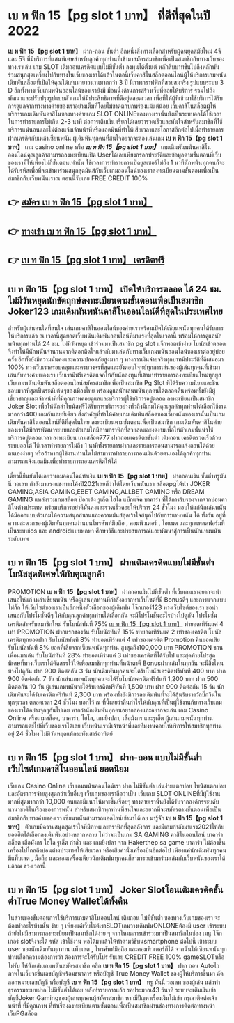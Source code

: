 # เบ ท ฟิก 15【pg slot 1 บาท】  ที่ดีที่สุดในปี 2022

**เบ ท ฟิก 15【pg slot 1 บาท】** ฝาก-ถอน ขั้นต่ำ  อีกหนึ่งสิ่งทางเลือกสำหรับผู้คนยุคสมัยใหม่ 4จี และ 5จี ที่มีบริการที่แสนพิเศษสำหรับลูกค้าทุกท่านที่เข้ามาสมัครสมาชิกเพื่อเป็นสมาชิกกับทางเว็บของทางเราเล่น เกม SLOT  เติมถอนเครดิตแบบไม่มีขั้นต่ำ ลงทุนได้ตั้งแต่ หลักสิบบาทขึ้นไปถึงหลักพัน ร่วมสนุกสุดเหวี่ยงไปกับทางในเว็บของเราได้แล้วในตอนี้เว็บคาสิโนสล็อตออนไลน์ผู้ให้บริการเกมพนันเดิมพันสล็อตที่เปิดให้คุณได้เล่นมายาวนานมากกว่า 3 ปี มีภาพกราฟฟิกที่สวยสมจริง รูปแบบระบบ 3 D
อีกทั้งทางเว็บเกมพนันออนไลน์ของเรายังมี มือหนึ่งด้านการสร้างเว็บที่คอยให้บริการ  รวมไปถึงพัฒนาและปรับปรุงรูปแบบตัวเกมให้มีประสิทธิภาพที่ดีอยู่ตลอดเวลา เพื่อที่ให้ผู้ที่เข้ามาใช้บริการได้รับการดูแลจากทางทางค่ายของเราอย่างเต็มที่โดยไม่ขาดตกบกพร่องแม้แต่น้อย เว็บคาสิโนสล็อตผู้ให้บริการเกมเดิมพันคาสิโนของทางค่ายเกม SLOT ONLINEของทางเรานั้นยังเป็นระบบออโต้ใช้เวลาในการทำรายการไม่เกิน 2-3 นาที ต่อการเติมเงิน เรียกได้เลยว่ารวดเร็วและทันใจสำหรับสมาชิกที่ใช้บริการแน่นอนและไม่ต้องแจ้งเจ้าหน้าที่หรือแอดมินที่ทำให้เสียเวลาและโอกาสอีกต่อไปเมื่อทำรายการฝากเครดิตกับเหล่าเซียนพนัน
ผู้เดิมพันทุกคนที่สนใจอยากจะลองเล่นเกม **เบ ท ฟิก 15【pg slot 1 บาท】** เกม casino online หรือ ***เบ ท ฟิก 15【pg slot 1 บาท】*** เกมเดิมพันพนันคาสิโนออนไลน์คุณลูกค้าสามารถลงทะเบียนเปิด Userได้เลยเพียงกรอกประวัติและข้อมูลตามขั้นตอนที่เว็บของเรามีให้เพียงไม่กี่ขั้นตอนเท่านั้น ใช้เวลาการทำรายการเปิดยูสเซอร์ไม่ถึง 1 นาทีนักพนันทุกคนก็จะได้รับรหัสเพื่อที่จะเข้ามาร่วมสนุกสุดมันส์กับเว็บเกมออนไลน์ของเราลงทะเบียนตามขั้นตอนเพื่อเป็นสมาชิกกับเว็บพนันเราณ ตอนนี้รับเลย FREE CREDIT 100%

## 👉 [สมัคร เบ ท ฟิก 15【pg slot 1 บาท】](https://archa888.com/)
## 👉 [ทางเข้า เบ ท ฟิก 15【pg slot 1 บาท】](https://archa888.com/)
## 👉 [เบ ท ฟิก 15【pg slot 1 บาท】 เครดิตฟรี](https://archa888.com/)

## เบ ท ฟิก 15【pg slot 1 บาท】 เปิดให้บริการตลอด ได้ 24 ชม. ไม่มีวันหยุดนักขัตฤกษ์ลงทะเบียนตามขั้นตอนเพื่อเป็นสมาชิก Joker123 เกมเดิมพันพนันคาสิโนออนไลน์ดีที่สุดในประเทศไทย

สำหรับผู้เล่นคนใดที่สนใจ เล่นเกมคาสิโนออนไลน์ของค่ายเราพร้อมเปิดให้เซียนพนันทุกคนได้รับการให้บริการแล้ว ณ เวลานี้สุดยอดเว็บพนันเดิมพันออนไลน์ที่มาแรงที่สุดในเวลานี้ พร้อมให้การดูแลนักพนันทุกท่านได้ 24 ชม. ไม่มีวันหยุด เข้าร่วมมาเป็นสมาชิก pg slot แจ็กพอตเข้าง่าย โบนัสเข้าตลอด จึงทำให้มีนักพนันจำนวนมากติดอกติดใจแล้วกับมาเล่นกับทางเว็บเกมพนันออนไลน์ของเราต่ออยู่บ่อยครั้ง อีกทั้งยังมีความมั่นคงและความปลอดภัยสูงมาก ๆ ทางการเงินจ่ายจริงทุกบาทมีประวัติที่ดีเสมอมา 100% ทางเว็บเราครอบคลุมและครบวงจรที่สุดและยังตอบโจทย์ทุกการเล่นของผู้เล่นทุกคนที่เข้ามาเล่นกับทางค่ายของเรา
เว็บเรามีฟรีเครดิตแจกให้กับนักลงทุนที่เข้ามาทำรายการลงทะเบียนใหม่ทุกยูส เว็บเกมพนันเดิมพันสล็อตออนไลน์สมัครสมาชิกเพื่อเป็นสมาชิก  Pg Slot ที่ได้รับความนิยมและชื่นชอบมากที่สุดเป็นระดับต้นๆของเมืองไทย พร้อมดูแลนักเล่นพนันทุกคนได้ตลอดคืนพร้อมทั้งยังมีผู้เชี่ยวชาญและเจ้าหน้าที่ที่มีคุณภาพคอยดูแลและบริการผู้ใช้บริการอยู่ตลอด ลงทะเบียนเป็นสมาชิก Joker Slot เพื่อให้นักล่าโบนัสฟรีได้รับการบริการอย่างทั่วถึงมีเกมให้คุณลูกค้าทุกท่านได้เลือกใช้งานมากกว่า400 เกมกันเลยทีเดียว
สิ่งสำคัญที่ทำให้ค่ายเกมเดิมพันสล็อตของเว็บพนันของเรานั้นเป็นเกมเดิมพันคาสิโนออนไลน์ที่ดีที่สุดในไทย ลงทะเบียนตามขั้นตอนเพื่อเป็นสมาชิก  เกมเดิมพันคาสิโนค่ายของเราได้มีการพัฒนาระบบและตัวเกมให้มีภาพกราฟิกที่สวยสดและงดงามเพื่อให้ตัวเกมนั้นน่าใช้บริการอยู่ตลอดเวลา ลงทะเบียน เกมสล็อต777 ฝากถอนเครดิตขขั้นต่ำ เติมถอน เครดิตรวดเร็วด้วยระบบออโต้ ใช้เวลาทำรายการไม่ถึง 1 นาทีทั้งรายการฝากและรายการถอนสามารถแจ้งถอนได้ด้วยตนเองง่ายๆ หรือถ้าหากผู้ใช้งานท่านใดไม่สามารถทำรายการถอนเงินด้วยตนเองได้ลูกค้าทุกท่านสามารถแจ้งแอดมินเพื่อทำรายการถอนเครดิตให้ได้

เดี๋ยวนี้ยืนยันได้เลยว่าเกมออนไลน์ทำเงิน **เบ ท ฟิก 15【pg slot 1 บาท】** ฝากถอนเงิน ขั้นต่ำทรูมันนี่ วอเลท กำลังมาแรงแซงทางโค้งปี2021เลยก็ว่าได้โดยเว็บพนันเรา สล็อตpgได้นำ  JOKER GAMING,ASIA GAMING,EBET GAMING,ALLBET GAMING หรือ DREAM GAMING แหล่งรวมเกมสล็อต ป๊อกเด้ง รูเล็ต ไฮโล แบ็กแจ๊ค บาคาร่า ที่ได้การรับรองจากจากบ่อนคาสิโนต่างประเทศ พร้อมบริการอย่าดีมั่นคงและรวดเร็วคอยให้บริการ 24 ชั่วโมง มอบให้แก่นักเล่นพนัน ได้มีออกแบบตัวเกมให้ความสนุกสนานและความมันส์สุดเร้าใจสนุกไปกับการแทงพนัน ได้ ทั้งวัน อยู่ที่ความสะดวกของผู้เดิมพันทุกคนผ่านบนโทรศัพท์มือถือ , คอมพิวเตอร์ , ไอแพด และทุกแพลตฟอร์มที่เป็นระบบios และ androidแบบพกพา ศึกษาวิธีและประสบการณ์และพัฒนาสู่การเป็นนักแทงพนันระดับเทพ

## เบ ท ฟิก 15【pg slot 1 บาท】 ฝากเติมเครดิตแบบไม่มีขั้นต่ำ โบนัสสุดพิเศษให้กับคุณลูกค้า

 PROMOTION  **เบ ท ฟิก 15【pg slot 1 บาท】** ฝากถอนเงินไม่มีขั้นต่ำ ที่เว็บเกมเราอยากจะนำเสนอให้แก่  เหล่าเซียนพนัน หรือผู้เล่นทุกท่านที่กำลังอยากหาเว็บไซต์ที่มี Bonusดีๆ และการแจกแบบไม่กั๊ก ให้เว็บไซต์ของเราเป็นอีกหนึ่งตัวเลือกของผู้เดิมพัน โจ๊กเกอร์123 ทางเว็บไซต์ของเรา ขอนำเสนอกับโปรโมชั่นดีๆ ให้กับคุณลูกค้าทุกท่านได้เลือกกัน จะมีโปรโมชั่นอะไรบ้างไปดูกัน
โปรโมชั่นเครดิตสำหรับสมาชิกใหม่ รับโบนัสทันที 75% [เบ ท ฟิก 15【pg slot 1 บาท】](https://archa888.com/) ทำยอดเทิร์นแค่ 4 เท่า
 PROMOTION ฝากแรกของวัน รับโบนัสทันที 15% ทำยอดเทิร์นแค่ 2 เท่าของเครดิต
โบนัสเครดิตทุกยอดฝาก รับโบนัสทันที 8% ทำยอดเทิร์นแค่ 4 เท่าของเครดิต
 Promotion คืนยอดเสีย รับโบนัสทันที 8% ยอดที่เสียจากเซียนพนันทุกท่าน สูงสุดถึง100,000 บาท
 PROMOTION ชวนเพื่อนมาเล่น รับโบนัสทันที 28% ทำยอดเทิร์นแค่ 3 เท่าของเครดิตที่ได้รับไป
และสุดท้ายโปรสุดพิเศษที่ทางเว็บเราได้คัดสรรไว้ให้เพื่อสมาชิกทุกท่านที่หน้าตาดี Bonusฝากเล่นในทุกวัน จะมีสิ่งไหนบ้างไปดูกัน
ฝาก 900 ติดต่อกัน 3 วัน นักเดิมพันทุกคนจะได้รับโบนัสเครดิตฟรีทันที 400 บาท
ฝาก 900 ติดต่อกัน 7 วัน นักเล่นเกมพนันทุกคนจะได้รับโบนัสเครดิตฟรีทันที 1,200 บาท
ฝาก 500 ติดต่อกัน 10 วัน ผู้เล่นเกมพนันจะได้รับเครดิตฟรีทันที 1,500 บาท
ฝาก 900 ติดต่อกัน 15 วัน นักเดิมพันจะได้รับเครดิตฟรีทันที 2,300 บาท
พร้อมทั้งยังมีการลงเดิมพันที่จะได้ลุ้นรับรางวัลบิ๊กวินในทุกๆเวลา ตลอดเวลา 24 ชั่วโมง บอกไว้ ณ ที่นี้เลยว่าคืนกำไรให้กับคุณที่เป็นผู้ใช้งานกับทางเว็บเกมของเราได้อย่างจุกๆกันไปเลย หากว่านักเดิมพันทุกคนอยากลองและอยากจะเล่น เกม  Casino Online หรือเกมสล็อต, บาคาร่า, ไฮโล, เกมยิงปลา, เสือมังกร และรูเล็ต ผู้เล่นเกมพนันทุกท่านสามารถแตะไปที่เว็บของเราได้เลย เว็บพนันเรามีเจ้าหน้าที่และทีมงานคอยให้บริการให้สมาชิกทุกท่านอยู่ 24 ชั่วโมง ไม่มีวันหยุดแม้กระทั่งเสาร์อาทิตย์

## เบ ท ฟิก 15【pg slot 1 บาท】 ฝาก-ถอน แบบไม่มีขั้นต่ำ  เว็บไซต์เกมคาสิโนออนไลน์ ยอดนิยม

เว็บเกม  Casino Online เว็บเกมพนันออนไลน์เรา ฝาก ไม่มีขั้นต่ำ เล่นง่ายแตกบ่อย โบนัสแตกบ่อยและอัตราการจ่ายสูงสุดกว่าเว็บอื่นๆ เว็บเกมของเราถือว่าเป็น เว็บเกม SLOT ONLINEที่มีผู้ใช้งานมากที่สุดมากกว่า 10,000 คนและมีแนวโน้มจะขึ้นเรื่อยๆ ทางค่ายเรานั้นยังได้รับจากองค์กรระบดับนานาชาติในเรื่องของการพนัน สำหรับสมาชิกทุกท่านที่สนใจและอยากที่จะสมัครตามขั้นตอนเพื่อเป็นสมาชิกกับทางค่ายของเรา เซียนพนันสามารถแอดไลน์เข้ามาได้เลย
	มารู้จัก **เบ ท ฟิก 15【pg slot 1 บาท】** ตัวเกมมีความสนุกสุดเร้าใจที่มีภาพและกราฟิกที่สุดอลังการ และมีเกมกำลังมาแรง2021ให้กับยอดฮิตได้เลือกลงเดิมพันอย่างหลากหลาย  ไม่ว่าจะเป็นเกม SA GAMING คาสิโนออนไลน์ บาคาร่า สล็อต เสือมังกร ไฮโล รูเล็ต กำถั่ว และ เกมยิงปลา จาก Hakerthep sa game บาคาร่า ไม่ต้องขึ้นเครื่องไปไกลถึงบ่อนต่างประเทศให้เสียเวลา หรือเสียค่านั่งเครื่องบินอีกต่อไป เพียงแค่นักเดิมพันทุกคนมีแท็บเลต , มือถือ และคอมเครื่องเดียวนักเดิมพันทุกคนก็สามารถเข้ามาร่วมเล่นกับเว็บพนันของเราได้แล้วณ ช่วงเวลานี้

## เบ ท ฟิก 15【pg slot 1 บาท】 Joker Slotโอนเติมเครดิตขั้นต่ำTrue Money Walletได้ทั้งคืน

ในส่วนของขั้นตอนการใช้บริการเกมคาสิโนออนไลน์ เติมถอน ไม่มีขั้นต่ำ ของทางเว็บเกมของเรา จะต้องทำอะไรบ้างนั้น ง่าย ๆ เพียงแค่เว็บไซต์เราSLOTเกมวางเดิมพันONLONEต้องมี user เข้าระบบ ถ้ายังไม่มีสามารถลงทะเบียนเป็นสมาชิกได้ง่าย ๆ จากโหมดการเข้าร่วมมาเป็นสมาชิกในช่อง เมนู โจ๊กเกอร์ slotจึงจะได้ รหัส เข้าใช้งาน พอได้มาแล้วให้ทำตามวิธีบนsmartphone ต่อไปนี้
เข้าระบบ user  ของนักเดิมพันทุกท่าน แท็บเลต , โทรศัพท์มือถือ และคอมพิวเตอร์ก็ได้
จากนั้นให้เซียนพนันทุกท่านเลือกความต้องการว่า ต้องการจะได้รับโปร รับเลย CREDIT FREE 100% gameSLOTหรือไม่รับ
ให้นักเล่นเกมพนันสมัครสมาชิก คลิก **เบ ท ฟิก 15【pg slot 1 บาท】** ฝาก ถอน Autoไว ภาพในเว็บจะขึ้นเลขบัญชีพร้อมธนาคาร หรือบัญชี True Money Wallet ของผู้ให้บริการขึ้นมา
คัดลอกหมายเลขบัญชี หรือบัญชี **เบ ท ฟิก 15【pg slot 1 บาท】** ทรู มันนี่ วอเลท ของผู้เล่น แล้วทำธุรกรรมระบบฝาก ไม่มีขั้นต่ำได้เลย
หลังทำรายการแล้ว รอประมาณ43 วินาที ระบบจะเติมเงินเข้าบัญชีJoker Gamingของผู้เล่นทุกคนผู้สมัครสมาชิก
หากมีปัญหาเรื่องเงินไม่เข้า กรุณาติดต่อเจ้าหน้าที่ ที่มีคุณภาพ ที่ทำเรื่องลงทะเบียนตามขั้นตอนเพื่อเป็นสมาชิกผ่านช่องทางการติดต่อทางหน้าเว็บPGสล็อต



